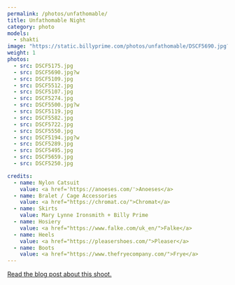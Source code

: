 ```yaml
---
permalink: /photos/unfathomable/
title: Unfathomable Night
category: photo
models:
  - shakti
image: "https://static.billyprime.com/photos/unfathomable/DSCF5690.jpg?w"
weight: 1
photos:
  - src: DSCF5175.jpg
  - src: DSCF5690.jpg?w
  - src: DSCF5109.jpg
  - src: DSCF5512.jpg
  - src: DSCF5107.jpg
  - src: DSCF5274.jpg
  - src: DSCF5500.jpg?w
  - src: DSCF5119.jpg
  - src: DSCF5582.jpg
  - src: DSCF5722.jpg
  - src: DSCF5550.jpg
  - src: DSCF5194.jpg?w
  - src: DSCF5289.jpg
  - src: DSCF5495.jpg
  - src: DSCF5659.jpg
  - src: DSCF5250.jpg

credits:
  - name: Nylon Catsuit
    value: <a href='https://anoeses.com/'>Anoeses</a>
  - name: Bralet / Cage Accessories
    value: <a href="https://chromat.co/">Chromat</a>
  - name: Skirts
    value: Mary Lynne Ironsmith + Billy Prime
  - name: Hosiery
    value: <a href="https://www.falke.com/uk_en/">Falke</a>
  - name: Heels
    value: <a href="https://pleasershoes.com/">Pleaser</a>
  - name: Boots
    value: <a href="https://www.thefryecompany.com/">Frye</a>
---
```

[Read the blog post about this shoot.](/blog/rust/)



